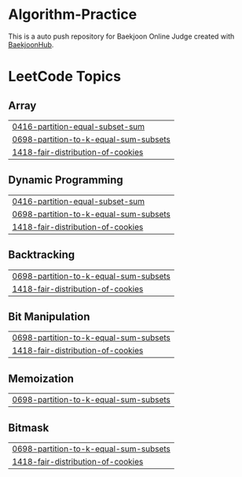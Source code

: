# Algorithm-Practice
This is a auto push repository for Baekjoon Online Judge created with [BaekjoonHub](https://github.com/BaekjoonHub/BaekjoonHub).  

<!---LeetCode Topics Start-->
# LeetCode Topics
## Array
|  |
| ------- |
| [0416-partition-equal-subset-sum](https://github.com/hyunjin0915/Algorithm-Practice/tree/master/0416-partition-equal-subset-sum) |
| [0698-partition-to-k-equal-sum-subsets](https://github.com/hyunjin0915/Algorithm-Practice/tree/master/0698-partition-to-k-equal-sum-subsets) |
| [1418-fair-distribution-of-cookies](https://github.com/hyunjin0915/Algorithm-Practice/tree/master/1418-fair-distribution-of-cookies) |
## Dynamic Programming
|  |
| ------- |
| [0416-partition-equal-subset-sum](https://github.com/hyunjin0915/Algorithm-Practice/tree/master/0416-partition-equal-subset-sum) |
| [0698-partition-to-k-equal-sum-subsets](https://github.com/hyunjin0915/Algorithm-Practice/tree/master/0698-partition-to-k-equal-sum-subsets) |
| [1418-fair-distribution-of-cookies](https://github.com/hyunjin0915/Algorithm-Practice/tree/master/1418-fair-distribution-of-cookies) |
## Backtracking
|  |
| ------- |
| [0698-partition-to-k-equal-sum-subsets](https://github.com/hyunjin0915/Algorithm-Practice/tree/master/0698-partition-to-k-equal-sum-subsets) |
| [1418-fair-distribution-of-cookies](https://github.com/hyunjin0915/Algorithm-Practice/tree/master/1418-fair-distribution-of-cookies) |
## Bit Manipulation
|  |
| ------- |
| [0698-partition-to-k-equal-sum-subsets](https://github.com/hyunjin0915/Algorithm-Practice/tree/master/0698-partition-to-k-equal-sum-subsets) |
| [1418-fair-distribution-of-cookies](https://github.com/hyunjin0915/Algorithm-Practice/tree/master/1418-fair-distribution-of-cookies) |
## Memoization
|  |
| ------- |
| [0698-partition-to-k-equal-sum-subsets](https://github.com/hyunjin0915/Algorithm-Practice/tree/master/0698-partition-to-k-equal-sum-subsets) |
## Bitmask
|  |
| ------- |
| [0698-partition-to-k-equal-sum-subsets](https://github.com/hyunjin0915/Algorithm-Practice/tree/master/0698-partition-to-k-equal-sum-subsets) |
| [1418-fair-distribution-of-cookies](https://github.com/hyunjin0915/Algorithm-Practice/tree/master/1418-fair-distribution-of-cookies) |
<!---LeetCode Topics End-->